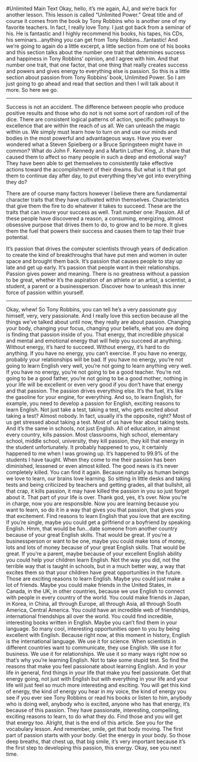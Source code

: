 #Unlimited Main TextOkay, hello, it’s me again, AJ, and we’re back for another lesson. This lesson is called “Unlimited Power.” Great title and of course it comes from the book by Tony Robbins who is another one of my favorite teachers. In fact, I really love Tony. I just got back from a seminar of his. He is fantastic and I highly recommend his books, his tapes, his CDs, his seminars...anything you can get from Tony Robbins...fantastic!And we’re going to again do a little excerpt, a little section from one of his books and this section talks about the number one trait that determines success and happiness in Tony Robbins’ opinion, and I agree with him. And that number one trait, that one factor, that one thing that really creates success and powers and gives energy to everything else is passion. So this is a little section about passion from Tony Robbins’ book, Unlimited Power. So I am just going to go ahead and read that section and then I will talk about it more. So here we go.**** *
Success is not an accident. The difference between people who produce positive results and those who do not is not some sort of random roll of the dice. There are consistent logical patterns of action, specific pathways to excellence that are within the reach of us all. We can unleash the magic within us. We simply must learn how to turn on and use our minds and bodies in the most powerful and advantageous ways. Have you ever wondered what a Steven Spielberg or a Bruce Springsteen might have in common? What do John F. Kennedy and a Martin Luther King, Jr. share that caused them to affect so many people in such a deep and emotional way? They have been able to get themselves to consistently take effective actions toward the accomplishment of their dreams. But what is it that got them to continue day after day, to put everything they’ve got into everything they do?
There are of course many factors however I believe there are fundamental character traits that they have cultivated within themselves. Characteristics that give them the fire to do whatever it takes to succeed. These are the traits that can insure your success as well. Trait number one: Passion. All of these people have discovered a reason, a consuming, energizing, almost obsessive purpose that drives them to do, to grow and to be more. It gives them the fuel that powers their success and causes them to tap their true potential.

 It’s passion that drives the computer scientists through years of dedication to create the kind of breakthroughs that have put men and women in outer space and brought them back. It’s passion that causes people to stay up late and get up early. It’s passion that people want in their relationships. Passion gives power and meaning. There is no greatness without a passion to be great, whether it’s the aspiration of an athlete or an artist, a scientist, a student, a parent or a businessperson. Discover how to unleash this inner force of passion within yourself.**** *Okay, whew! So Tony Robbins, you can tell he’s a very passionate guy himself, very, very passionate. And I really love this section because all the things we’ve talked about until now, they really are about passion. Changing your body, changing your focus, changing your beliefs, what you are doing is finding that passion inside of you. That energy, that incredible physical and mental and emotional energy that will help you succeed at anything.Without energy, it’s hard to succeed. Without energy, it’s hard to do anything. If you have no energy, you can’t exercise. If you have no energy, probably your relationships will be bad. If you have no energy, you’re not going to learn English very well, you’re not going to learn anything very well. If you have no energy, you’re not going to be a good teacher. You’re not going to be a good father, you’re not going to be a good mother, nothing in your life will be excellent or even very good if you don’t have that energy and that passion. The passion drives everything else. It’s the fuel, it’s like the gasoline for your engine, for everything.And so, to learn English, for example, you need to develop a passion for English, exciting reasons to learn English. Not just take a test, taking a test, who gets excited about taking a test? Almost nobody. In fact, usually it’s the opposite, right? Most of us get stressed about taking a test. Most of us have fear about taking tests. And it’s the same in schools, not just English. All of education, in almost every country, kills passion. Most classrooms, high school, elementary school, middle school, university, they kill passion, they kill that energy in the student unfortunately. It probably happened to you, it certainly happened to me when I was growing up. It’s happened to 99.9% of the students I have taught. When they come to me their passion has been diminished, lessened or even almost killed.The good news is it’s never completely killed. You can find it again. Because naturally as human beings we love to learn, our brains love learning. So sitting in little desks and taking tests and being criticized by teachers and getting grades, all that bullshit, all that crap, it kills passion, it may have killed the passion in you so just forget about it. That part of your life is over. Thank god, yes, it’s over. Now you’re in charge, now you are responsible. Now you are learning because you want to learn, so do it in a way that gives you that passion, that gives you that excitement.
Find reasons to learn English that you love that are exciting. If you’re single, maybe you could get a girlfriend or a boyfriend by speaking English. Hmm, that would be fun...date someone from another country because of your great English skills. That would be great. If you’re a businessperson or want to be one, maybe you could make tons of money, lots and lots of money because of your great English skills. That would be great.If you’re a parent, maybe because of your excellent English ability you could help your children learn English. Not the way you did, not the terrible way that is taught in schools, but in a much better way, a way that excites them so that your children have great opportunities in the future. Those are exciting reasons to learn English.Maybe you could just make a lot of friends. Maybe you could make friends in the United States, in Canada, in the UK, in other countries, because we use English to connect with people in every country of the world. You could make friends in Japan, in Korea, in China, all through Europe, all through Asia, all through South America, Central America. You could have an incredible web of friendships, international friendships all over the world. You could find incredible, interesting books written in English. Maybe you can’t find them in your language.So many cool, interesting opportunities open to you by being excellent with English. Because right now, at this moment in history, English is the international language. We use it for science. When scientists in different countries want to communicate, they use English. We use it for business. We use it for relationships. We use it so many ways right now so that’s why you’re learning English. Not to take some stupid test.So find the reasons that make you feel passionate about learning English. And in your life in general, find things in your life that make you feel passionate. Get that energy going, not just with English but with everything in your life and your life will just feel so much more interesting and exciting. You will get this kind of energy, the kind of energy you hear in my voice, the kind of energy you see if you ever see Tony Robbins or read his books or listen to him, anybody who is doing well, anybody who is excited, anyone who has that energy, it’s because of this passion. They have passionate, interesting, compelling, exciting reasons to learn, to do what they do. Find those and you will get that energy too.Alright, that is the end of this article. See you for the vocabulary lesson. And remember, smile, get that body moving. The first part of passion starts with your body. Get the energy in your body. So those deep breaths, that chest up, that big smile, it’s very important because it’s the first step to developing this passion, this energy.Okay, see you next time.
